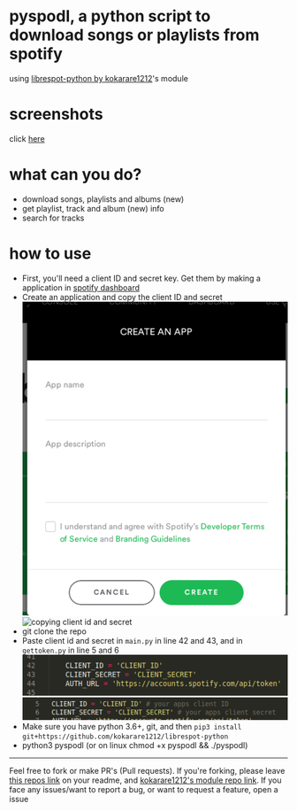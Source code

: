 # pyspodl, a python script to download songs or playlists from spotify

using [librespot-python by kokarare1212](https://github.com/kokarare1212/librespot-python)'s module

# screenshots

<p>click <a href="screenshots.md">here</a></p>

# what can you do?

+ download songs, playlists and albums (new)
+ get playlist, track and album (new) info
+ search for tracks

# how to use

+ First, you'll need a client ID and secret key. Get them by making a application in [spotify dashboard](https://developer.spotify.com/dashboard/applications)
+ Create an application and copy the client ID and secret
![creating an application in Spotify dashboard](createapp.png)
![copying client id and secret](https://i.imgur.com/Qfl2wxd.png)
+ git clone the repo
+ Paste client id and secret in `main.py` in line 42 and 43, and in `gettoken.py` in line 5 and 6
![mainpy file lines](mainpyfile.png)
![gettoken file lines](gettokenfile.png)
+ Make sure you have python 3.6+, git, and then `pip3 install git+https://github.com/kokarare1212/librespot-python`
+ python3 pyspodl (or on linux chmod +x pyspodl && ./pyspodl)

---

Feel free to fork or make PR's (Pull requests). If you're forking, please leave [this repos link](https://github.com/devlocalhost/pyspodl) on your readme, and [kokarare1212's module repo link](https://github.com/kokarare1212/librespot-python). 
If you face any issues/want to report a bug, or want to request a feature, open a issue
